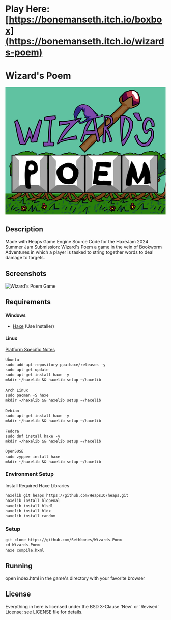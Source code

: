 # Play Here: [https://bonemanseth.itch.io/boxbox](https://bonemanseth.itch.io/wizards-poem)
Wizard's Poem
=====
![Wizard's Poem Logo](https://raw.githubusercontent.com/Sethbones/Wizards-Poem/master/res/ast/itch%20card%20final.png)
## Description
Made with Heaps Game Engine
Source Code for the HaxeJam 2024 Summer Jam Submission: Wizard's Poem
a game in the vein of Bookworm Adventures
in which a player is tasked to string together words to deal damage to targets.

## Screenshots
![Wizard's Poem Game](https://img.itch.zone/aW1hZ2UvMjc3NzA2My8xNjU3MTA0OS5wbmc=/original/lCaHlw.png)
## Requirements
#### Windows
* [Haxe](https://haxe.org/download/) (Use Installer)
#### Linux
 [Platform Specific Notes](https://haxe.org/download/linux/)
```
Ubuntu
sudo add-apt-repository ppa:haxe/releases -y
sudo apt-get update
sudo apt-get install haxe -y
mkdir ~/haxelib && haxelib setup ~/haxelib

Arch Linux
sudo pacman -S haxe
mkdir ~/haxelib && haxelib setup ~/haxelib

Debian
sudo apt-get install haxe -y
mkdir ~/haxelib && haxelib setup ~/haxelib

Fedora
sudo dnf install haxe -y
mkdir ~/haxelib && haxelib setup ~/haxelib

OpenSUSE
sudo zypper install haxe
mkdir ~/haxelib && haxelib setup ~/haxelib
```
### Environment Setup
Install Required Haxe Libraries
```
haxelib git heaps https://github.com/HeapsIO/heaps.git
haxelib install hlopenal
haxelib install hlsdl
haxelib install hldx
haxelib install random
```
### Setup
```
git clone https://github.com/Sethbones/Wizards-Poem
cd Wizards-Poem
haxe compile.hxml
```

## Running
open index.html in the game's directory with your favorite browser

## License
Everything in here is licensed under the BSD 3-Clause 'New' or 'Revised' License; see LICENSE file for details.
